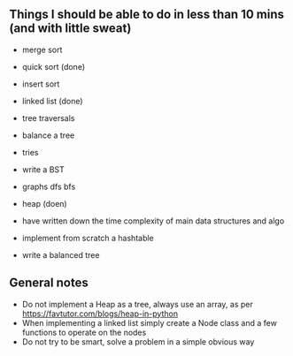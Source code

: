 ## Things I should be able to do in less than 10 mins (and with little sweat)
- merge sort
- quick sort (done)
- insert sort
- linked list (done)
- tree traversals
- balance a tree
- tries
- write a BST
- graphs dfs bfs
- heap (doen)

- have written down the time complexity of main data structures and algo
- implement from scratch a hashtable
- write a balanced tree

## General notes
- Do not implement a Heap as a tree, always use an array, as per https://favtutor.com/blogs/heap-in-python
- When implementing a linked list simply create a Node class and a few functions to operate on the nodes
- Do not try to be smart, solve a problem in a simple obvious way
